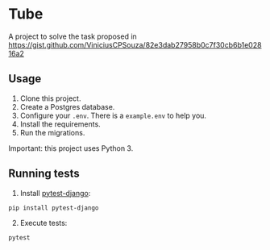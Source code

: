 # Tube
A project to solve the task proposed in https://gist.github.com/ViniciusCPSouza/82e3dab27958b0c7f30cb6b1e02816a2

## Usage

1. Clone this project.
2. Create a Postgres database.
3. Configure your `.env`. There is a `example.env` to help you.
4. Install the requirements.
5. Run the migrations.

Important: this project uses Python 3.

## Running tests
1. Install [pytest-django](https://pytest-django.readthedocs.io):

`pip install pytest-django`

2. Execute tests:

`pytest`
